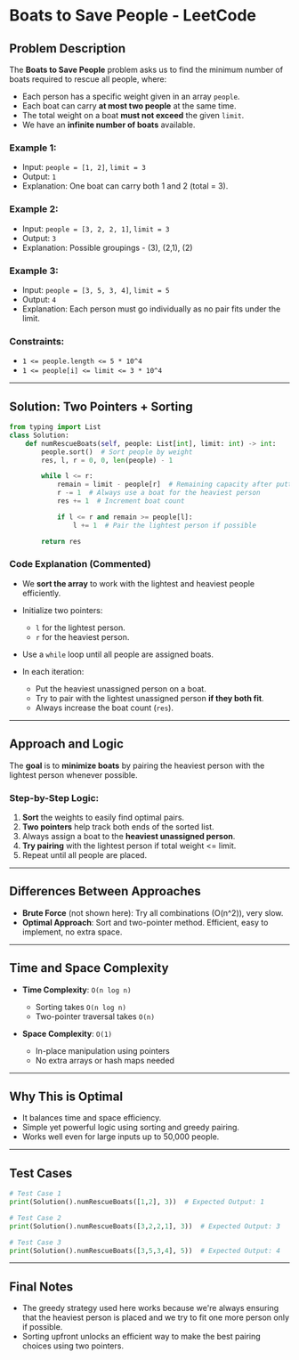 # Boats to Save People - LeetCode

## Problem Description

The **Boats to Save People** problem asks us to find the minimum number of boats required to rescue all people, where:

* Each person has a specific weight given in an array `people`.
* Each boat can carry **at most two people** at the same time.
* The total weight on a boat **must not exceed** the given `limit`.
* We have an **infinite number of boats** available.

### Example 1:

* Input: `people = [1, 2]`, `limit = 3`
* Output: `1`
* Explanation: One boat can carry both 1 and 2 (total = 3).

### Example 2:

* Input: `people = [3, 2, 2, 1]`, `limit = 3`
* Output: `3`
* Explanation: Possible groupings - (3), (2,1), (2)

### Example 3:

* Input: `people = [3, 5, 3, 4]`, `limit = 5`
* Output: `4`
* Explanation: Each person must go individually as no pair fits under the limit.

### Constraints:

* `1 <= people.length <= 5 * 10^4`
* `1 <= people[i] <= limit <= 3 * 10^4`

---

## Solution: Two Pointers + Sorting

```python
from typing import List
class Solution:
    def numRescueBoats(self, people: List[int], limit: int) -> int:
        people.sort()  # Sort people by weight
        res, l, r = 0, 0, len(people) - 1

        while l <= r:
            remain = limit - people[r]  # Remaining capacity after putting heaviest person
            r -= 1  # Always use a boat for the heaviest person
            res += 1  # Increment boat count

            if l <= r and remain >= people[l]:
                l += 1  # Pair the lightest person if possible

        return res
```

### Code Explanation (Commented)

* We **sort the array** to work with the lightest and heaviest people efficiently.
* Initialize two pointers:

  * `l` for the lightest person.
  * `r` for the heaviest person.
* Use a `while` loop until all people are assigned boats.
* In each iteration:

  * Put the heaviest unassigned person on a boat.
  * Try to pair with the lightest unassigned person **if they both fit**.
  * Always increase the boat count (`res`).

---

## Approach and Logic

The **goal** is to **minimize boats** by pairing the heaviest person with the lightest person whenever possible.

### Step-by-Step Logic:

1. **Sort** the weights to easily find optimal pairs.
2. **Two pointers** help track both ends of the sorted list.
3. Always assign a boat to the **heaviest unassigned person**.
4. **Try pairing** with the lightest person if total weight <= limit.
5. Repeat until all people are placed.

---

## Differences Between Approaches

* **Brute Force** (not shown here): Try all combinations (O(n^2)), very slow.
* **Optimal Approach**: Sort and two-pointer method. Efficient, easy to implement, no extra space.

---

## Time and Space Complexity

* **Time Complexity**: `O(n log n)`

  * Sorting takes `O(n log n)`
  * Two-pointer traversal takes `O(n)`
* **Space Complexity**: `O(1)`

  * In-place manipulation using pointers
  * No extra arrays or hash maps needed

---

## Why This is Optimal

* It balances time and space efficiency.
* Simple yet powerful logic using sorting and greedy pairing.
* Works well even for large inputs up to 50,000 people.

---

## Test Cases

```python
# Test Case 1
print(Solution().numRescueBoats([1,2], 3))  # Expected Output: 1

# Test Case 2
print(Solution().numRescueBoats([3,2,2,1], 3))  # Expected Output: 3

# Test Case 3
print(Solution().numRescueBoats([3,5,3,4], 5))  # Expected Output: 4
```

---

## Final Notes

* The greedy strategy used here works because we're always ensuring that the heaviest person is placed and we try to fit one more person only if possible.
* Sorting upfront unlocks an efficient way to make the best pairing choices using two pointers.
